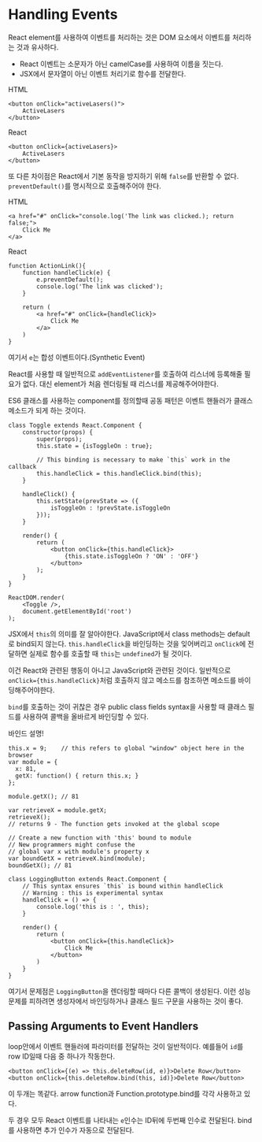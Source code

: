 # Handling Events

React element를 사용하여 이벤트를 처리하는 것은 DOM 요소에서 이벤트를 처리하는 것과 유사하다.

* React 이벤트는 소문자가 아닌 camelCase를 사용하여 이름을 짓는다.
* JSX에서 문자열이 아닌 이벤트 처리기로 함수를 전달한다.

HTML

```
<button onClick="activeLasers()">
    ActiveLasers
</button>
```

React

```
<button onClick={activeLasers}>
    ActiveLasers
</button>
```

또 다른 차이점은 React에서 기본 동작을 방지하기 위해 `false`를 반환할 수 없다. `preventDefault()`를 명시적으로 호출해주어야 한다.

HTML

```
<a href="#" onClick="console.log('The link was clicked.); return false;">
    Click Me
</a>
```

React

```
function ActionLink(){
    function handleClick(e) {
        e.preventDefault();
        console.log('The link was clicked');
    }

    return (
        <a href="#" onClick={handleClick}>
            Click Me
        </a>
    )
}
```

여기서 `e`는 합성 이벤트이다.(Synthetic Event)

React를 사용할 때 일반적으로 `addEventListener`를 호출하여 리스너에 등록해줄 필요가 없다. 대신 element가 처음 렌더링될 때 리스너를 제공해주어야한다.

ES6 클래스를 사용하는 component를 정의할때 공동 패턴은 이벤트 핸들러가 클래스 메소드가 되게 하는 것이다. 

```
class Toggle extends React.Component {
    constructor(props) {
        super(props);
        this.state = {isToggleOn : true};

        // This binding is necessary to make `this` work in the callback
        this.handleClick = this.handleClick.bind(this);
    }

    handleClick() {
        this.setState(prevState => ({
            isToggleOn : !prevState.isToggleOn
        }));
    }

    render() {
        return (
            <button onClick={this.handleClick}>
                {this.state.isToggleOn ? 'ON' : 'OFF'}
            </button>
        );
    }
}

ReactDOM.render(
    <Toggle />,
    document.getElementById('root')
);
```

JSX에서 `this`의 의미를 잘 알아야한다. JavaScript에서 class methods는 default로 bind되지 않는다. `this.handleClick`을 바인딩하는 것을 잊어버리고 `onClick`에 전달하면 실제로 함수를 호출할 때 `this`는 `undefined`가 될 것이다.

이건 React와 관련된 행동이 아니고 JavaScript와 관련된 것이다. 일반적으로 `onClick={this.handleClick}`처럼 호출하지 않고 메소드를 참조하면 메소드를 바이딩해주어야한다.

`bind`를 호출하는 것이 귀찮은 경우 public class fields syntax을 사용할 때 클래스 필드를 사용하여 콜백을 올바르게 바인딩할 수 있다.

바인드 설명!

```
this.x = 9;    // this refers to global "window" object here in the browser
var module = {
  x: 81,
  getX: function() { return this.x; }
};

module.getX(); // 81

var retrieveX = module.getX;
retrieveX();   
// returns 9 - The function gets invoked at the global scope

// Create a new function with 'this' bound to module
// New programmers might confuse the
// global var x with module's property x
var boundGetX = retrieveX.bind(module);
boundGetX(); // 81
```

```
class LoggingButton extends React.Component {
    // This syntax ensures `this` is bound within handleClick
    // Warning : this is experimental syntax
    handleClick = () => {
        console.log('this is : ', this);
    }

    render() {
        return (
            <button onClick={this.handleClick}>
                Click Me
            </button>
        )
    }
}
```

여기서 문제점은 `LoggingButton`을 렌더링할 때마다 다른 콜백이 생성된다. 이런 성능문제를 피하려면 생성자에서 바인딩하거나 클래스 필드 구문을 사용하는 것이 좋다.

## Passing Arguments to Event Handlers

loop안에서 이벤트 핸들러에 파라미터를 전달하는 것이 일반적이다. 예를들어 `id`를 row ID일때 다음 중 하나가 작동한다.

```
<button onClick={(e) => this.deleteRow(id, e)}>Delete Row</button>
<button onClick={this.deleteRow.bind(this, id)}>Delete Row</button>
```

이 두개는 똑같다. arrow function과 Function.prototype.bind를 각각 사용하고 있다.

두 경우 모두 React 이벤트를 나타내는 `e`인수는 ID뒤에 두번째 인수로 전달된다. bind를 사용하면 추가 인수가 자동으로 전달된다.

